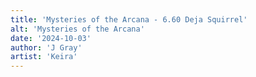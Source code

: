```yaml
---
title: 'Mysteries of the Arcana - 6.60 Deja Squirrel'
alt: 'Mysteries of the Arcana'
date: '2024-10-03'
author: 'J Gray'
artist: 'Keira'
---
```

